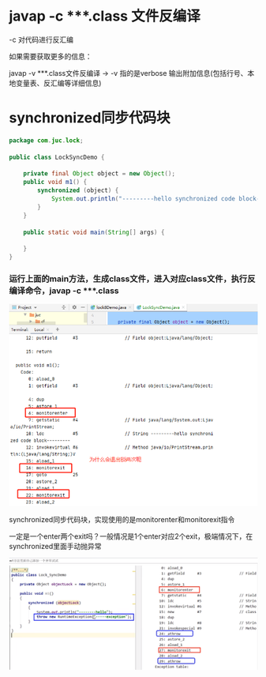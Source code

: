 # javap -c ***.class 文件反编译

-c 对代码进行反汇编

如果需要获取更多的信息：

javap -v ***.class文件反编译 ->  -v 指的是verbose 输出附加信息(包括行号、本地变量表、反汇编等详细信息)

# synchronized同步代码块

```java
package com.juc.lock;

public class LockSyncDemo {

    private final Object object = new Object();
    public void m1() {
        synchronized (object) {
            System.out.println("---------hello synchronized code block---------");
        }
    }

    public static void main(String[] args) {

    }
}
```

### 运行上面的main方法，生成class文件，进入对应class文件，执行反编译命令，javap -c ***.class

![](images/3.反编译文件.png)

synchronized同步代码块，实现使用的是monitorenter和monitorexit指令

一定是一个enter两个exit吗？一般情况是1个enter对应2个exit，极端情况下，在synchronized里面手动抛异常

![](images/4.synchronized里面手动抛异常.png)



